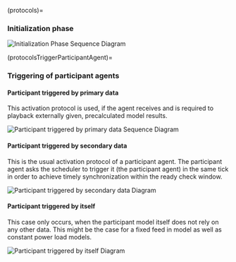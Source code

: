(protocols)=
### Initialization phase

![Initialization Phase Sequence Diagram](http://www.plantuml.com/plantuml/proxy?cache=no&src=https://raw.githubusercontent.com/ie3-institute/simona/dev/docs/uml/protocol/InitializationPhase.puml)

(protocolsTriggerParticipantAgent)=
### Triggering of participant agents


#### Participant triggered by primary data

This activation protocol is used, if the agent receives and is required to playback externally given, precalculated model
results.

![Participant triggered by primary data Sequence Diagram](http://www.plantuml.com/plantuml/proxy?cache=no&src=https://raw.githubusercontent.com/ie3-institute/simona/dev/docs/uml/protocol/ParticipantTriggeredByPrimaryData.puml)

#### Participant triggered by secondary data

This is the usual activation protocol of a participant agent.
The participant agent asks the scheduler to trigger it (the participant agent) in the same tick in order to achieve
timely synchronization within the ready check window.

![Participant triggered by secondary data Diagram](http://www.plantuml.com/plantuml/proxy?cache=no&src=https://raw.githubusercontent.com/ie3-institute/simona/dev/docs/uml/protocol/ParticipantTriggeredBySecondaryData.puml)

#### Participant triggered by itself

This case only occurs, when the participant model itself does not rely on any other data.
This might be the case for a fixed feed in model as well as constant power load models.

![Participant triggered by itself Diagram](http://www.plantuml.com/plantuml/proxy?cache=no&src=https://raw.githubusercontent.com/ie3-institute/simona/dev/docs/uml/protocol/ParticipantTriggeredByItself.puml)
